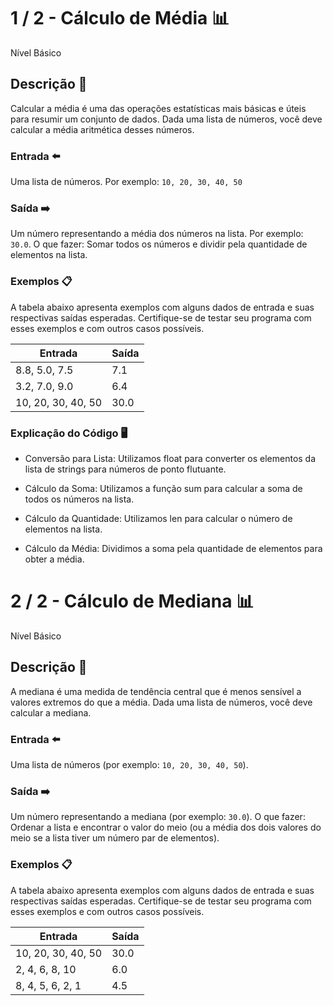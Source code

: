 # 1 / 2 - Cálculo de Média 📊
Nível Básico <br>

## Descrição 📒
Calcular a média é uma das operações estatísticas mais básicas e úteis para resumir um conjunto de dados. Dada uma lista de números, você deve calcular a média aritmética desses números.

### Entrada ⬅️
Uma lista de números. Por exemplo: ```10, 20, 30, 40, 50```

### Saída ➡️
Um número representando a média dos números na lista. Por exemplo: ``` 30.0 ```. O que fazer: Somar todos os números e dividir pela quantidade de elementos na lista.

### Exemplos 📋
A tabela abaixo apresenta exemplos com alguns dados de entrada e suas respectivas saídas esperadas. Certifique-se de testar seu programa com esses exemplos e com outros casos possíveis. <br>

| Entrada | Saída |
|---------|-------|
| 8.8, 5.0, 7.5 | 7.1 |
| 3.2, 7.0, 9.0 | 6.4 |
| 10, 20, 30, 40, 50 | 30.0 |

### Explicação do Código 🖥️

- Conversão para Lista: Utilizamos float para converter os elementos da lista de strings para números de ponto flutuante.

- Cálculo da Soma: Utilizamos a função sum para calcular a soma de todos os números na lista.

- Cálculo da Quantidade: Utilizamos len para calcular o número de elementos na lista.

- Cálculo da Média: Dividimos a soma pela quantidade de elementos para obter a média.

# 2 / 2 - Cálculo de Mediana 📊
Nível Básico <br>

## Descrição 📒
A mediana é uma medida de tendência central que é menos sensível a valores extremos do que a média. Dada uma lista de números, você deve calcular a mediana.

### Entrada ⬅️
Uma lista de números (por exemplo: ```10, 20, 30, 40, 50```).

### Saída ➡️
Um número representando a mediana (por exemplo: ```30.0```). O que fazer: Ordenar a lista e encontrar o valor do meio (ou a média dos dois valores do meio se a lista tiver um número par de elementos).

### Exemplos 📋
A tabela abaixo apresenta exemplos com alguns dados de entrada e suas respectivas saídas esperadas. Certifique-se de testar seu programa com esses exemplos e com outros casos possíveis.

| Entrada | Saída |
|---------|-------|
| 10, 20, 30, 40, 50 | 30.0 |
| 2, 4, 6, 8, 10 | 6.0 |
| 8, 4, 5, 6, 2, 1 | 4.5 |


